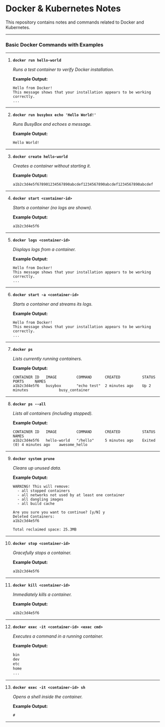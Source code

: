 # Docker & Kubernetes Notes

This repository contains notes and commands related to Docker and Kubernetes.

---

### Basic Docker Commands with Examples

---

1. **`docker run hello-world`**

   _Runs a test container to verify Docker installation._

   **Example Output:**

   ```
   Hello from Docker!
   This message shows that your installation appears to be working correctly.
   ...
   ```

---

2. **`docker run busybox echo 'Hello World!'`**

   _Runs BusyBox and echoes a message._

   **Example Output:**

   ```
   Hello World!
   ```

---

3. **`docker create hello-world`**

   _Creates a container without starting it._

   **Example Output:**

   ```
   a1b2c3d4e5f678901234567890abcdef1234567890abcdef1234567890abcdef
   ```

---

4. **`docker start <container-id>`**

   _Starts a container (no logs are shown)._

   **Example Output:**

   ```
   a1b2c3d4e5f6
   ```

---

5. **`docker logs <container-id>`**

   _Displays logs from a container._

   **Example Output:**

   ```
   Hello from Docker!
   This message shows that your installation appears to be working correctly.
   ...
   ```

---

6. **`docker start -a <container-id>`**

   _Starts a container and streams its logs._

   **Example Output:**

   ```
   Hello from Docker!
   This message shows that your installation appears to be working correctly.
   ...
   ```

---

7. **`docker ps`**

   _Lists currently running containers._

   **Example Output:**

   ```
   CONTAINER ID   IMAGE         COMMAND      CREATED          STATUS          PORTS     NAMES
   a1b2c3d4e5f6   busybox       "echo test"  2 minutes ago    Up 2 minutes              busy_container
   ```

---

8. **`docker ps --all`**

   _Lists all containers (including stopped)._

   **Example Output:**

   ```
   CONTAINER ID   IMAGE         COMMAND      CREATED          STATUS                      NAMES
   a1b2c3d4e5f6   hello-world   "/hello"     5 minutes ago    Exited (0) 4 minutes ago    awesome_hello
   ```

---

9. **`docker system prune`**

   _Cleans up unused data._

   **Example Output:**

   ```
   WARNING! This will remove:
     - all stopped containers
     - all networks not used by at least one container
     - all dangling images
     - all build cache

   Are you sure you want to continue? [y/N] y
   Deleted Containers:
   a1b2c3d4e5f6

   Total reclaimed space: 25.3MB
   ```

---

10. **`docker stop <container-id>`**

    _Gracefully stops a container._

    **Example Output:**

    ```
    a1b2c3d4e5f6
    ```

---

11. **`docker kill <container-id>`**

    _Immediately kills a container._

    **Example Output:**

    ```
    a1b2c3d4e5f6
    ```

---

12. **`docker exec -it <container-id> <exec cmd>`**

    _Executes a command in a running container._

    **Example Output:**

    ```bash
    bin
    dev
    etc
    home
    ...
    ```

---

13. **`docker exec -it <container-id> sh`**

    _Opens a shell inside the container._

    **Example Output:**

    ```
    #
    ```

---
